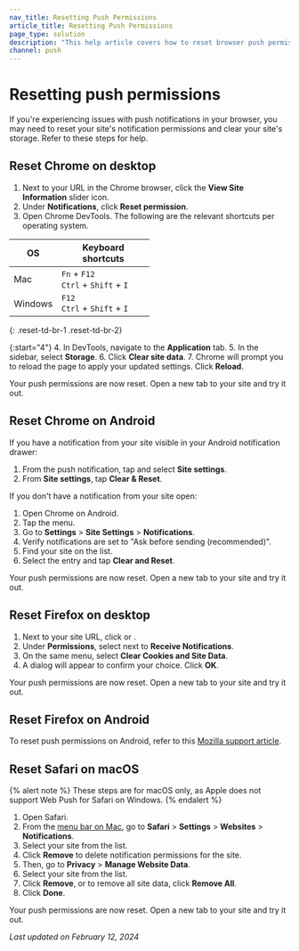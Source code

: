 ```yaml
---
nav_title: Resetting Push Permissions
article_title: Resetting Push Permissions
page_type: solution
description: "This help article covers how to reset browser push permissions and data."
channel: push
---
```


# Resetting push permissions

If you're experiencing issues with push notifications in your browser, you may need to reset your site's notification permissions and clear your site's storage. Refer to these steps for help.

## Reset Chrome on desktop

1. Next to your URL in the Chrome browser, click the **View Site Information** slider icon.
2. Under **Notifications**, click **Reset permission**.
3. Open Chrome DevTools. The following are the relevant shortcuts per operating system.

<style> 
table {
    max-width: 50%;
}
</style>

| OS      | Keyboard shortcuts                                                  |
| ------- | ------------------------------------------------------------------- |
| Mac      | `Fn` + `F12`<br>`Ctrl` + `Shift` + `I` |
| Windows | `F12`<br>`Ctrl` + `Shift` + `I` |
{: .reset-td-br-1 .reset-td-br-2}

{:start="4"}
4. In DevTools, navigate to the **Application** tab.
5. In the sidebar, select **Storage**.
6. Click **Clear site data**.
7. Chrome will prompt you to reload the page to apply your updated settings. Click **Reload**.

Your push permissions are now reset. Open a new tab to your site and try it out.

## Reset Chrome on Android

If you have a notification from your site visible in your Android notification drawer:

1. From the push notification, tap <i class="fas fa-cog" title="Settings"></i> and select **Site settings**.
2. From **Site settings**, tap **Clear & Reset**.

If you don't have a notification from your site open:

1. Open Chrome on Android.
2. Tap the <i class="fas fa-ellipsis-vertical"></i> menu.
3. Go to **Settings** > **Site Settings** > **Notifications**.
4. Verify notifications are set to "Ask before sending (recommended)".
5. Find your site on the list.
6. Select the entry and tap **Clear and Reset**.

Your push permissions are now reset. Open a new tab to your site and try it out.

## Reset Firefox on desktop

1. Next to your site URL, click <i class="fa-solid fa-circle-info" alt="info icon"></i> or <i class="fas fa-lock" alt="lock icon"></i>.
2. Under **Permissions**, select <i class="fa-solid fa-circle-x" title="Clear this permission and ask again"></i> next to **Receive Notifications**.
3. On the same menu, select **Clear Cookies and Site Data**.
4. A dialog will appear to confirm your choice. Click **OK**.

Your push permissions are now reset. Open a new tab to your site and try it out.

## Reset Firefox on Android

To reset push permissions on Android, refer to this [Mozilla support article](https://support.mozilla.org/en-US/kb/clear-your-browsing-history-and-other-personal-data#w_clear-specific-items-from-your-browser).

## Reset Safari on macOS

{% alert note %}
These steps are for macOS only, as Apple does not support Web Push for Safari on Windows.
{% endalert %}

1. Open Safari.
2. From the [menu bar on Mac](https://support.apple.com/guide/mac-help/whats-in-the-menu-bar-mchlp1446/mac), go to **Safari** > **Settings** > **Websites** > **Notifications**.
3. Select your site from the list.
4. Click **Remove** to delete notification permissions for the site.
5. Then, go to **Privacy** > **Manage Website Data**.
6. Select your site from the list.
7. Click **Remove**, or to remove all site data, click **Remove All**.
8. Click **Done**.

Your push permissions are now reset. Open a new tab to your site and try it out.


*Last updated on February 12, 2024*